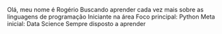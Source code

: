 Olá, meu nome é Rogério
Buscando aprender cada vez mais sobre as linguagens de programação
Iniciante na área 
Foco principal: Python
Meta inicial: Data Science 
Sempre disposto a aprender

